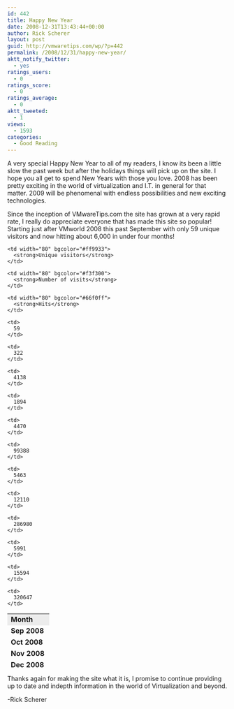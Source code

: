 ```yaml
---
id: 442
title: Happy New Year
date: 2008-12-31T13:43:44+00:00
author: Rick Scherer
layout: post
guid: http://vmwaretips.com/wp/?p=442
permalink: /2008/12/31/happy-new-year/
aktt_notify_twitter:
  - yes
ratings_users:
  - 0
ratings_score:
  - 0
ratings_average:
  - 0
aktt_tweeted:
  - 1
views:
  - 1593
categories:
  - Good Reading
---
```

A very special Happy New Year to all of my readers, I know its been a little slow the past week but after the holidays things will pick up on the site. I hope you all get to spend New Years with those you love. 2008 has been pretty exciting in the world of virtualization and I.T. in general for that matter. 2009 will be phenomenal with endless possibilities and new exciting technologies.

Since the inception of VMwareTips.com the site has grown at a very rapid rate, I really do appreciate everyone that has made this site so popular! Starting just after VMworld 2008 this past September with only 59 unique visitors and now hitting about 6,000 in under four months!

<table style="height: 124px;" border="0" width="474">
  <tr>
    <td width="80" bgcolor="#ececec">
      <strong>Month</strong>
    </td>
    
    <td width="80" bgcolor="#ff9933">
      <strong>Unique visitors</strong>
    </td>
    
    <td width="80" bgcolor="#f3f300">
      <strong>Number of visits</strong>
    </td>
    
    <td width="80" bgcolor="#66f0ff">
      <strong>Hits</strong>
    </td>
  </tr>
  
  <tr>
    <td>
      <strong>Sep 2008</strong>
    </td>
    
    <td>
      59
    </td>
    
    <td>
      322
    </td>
    
    <td>
      4138
    </td>
  </tr>
  
  <tr>
    <td>
      <strong>Oct 2008</strong>
    </td>
    
    <td>
      1894
    </td>
    
    <td>
      4470
    </td>
    
    <td>
      99388
    </td>
  </tr>
  
  <tr>
    <td>
      <strong>Nov 2008</strong>
    </td>
    
    <td>
      5463
    </td>
    
    <td>
      12110
    </td>
    
    <td>
      286980
    </td>
  </tr>
  
  <tr>
    <td>
      <strong><span class="currentday">Dec 2008</span></strong>
    </td>
    
    <td>
      5991
    </td>
    
    <td>
      15594
    </td>
    
    <td>
      320647
    </td>
  </tr>
</table>

Thanks again for making the site what it is, I promise to continue providing up to date and indepth information in the world of Virtualization and beyond.

-Rick Scherer